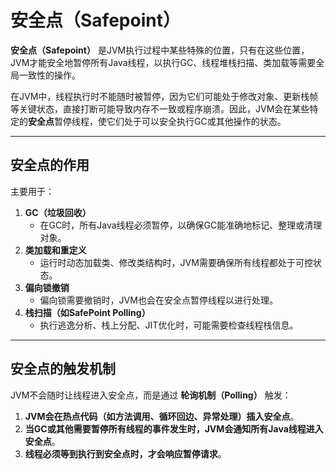 # 安全点（Safepoint）


**安全点（Safepoint）** 是JVM执行过程中某些特殊的位置，只有在这些位置，JVM才能安全地暂停所有Java线程，以执行GC、线程堆栈扫描、类加载等需要全局一致性的操作。

在JVM中，线程执行时不能随时被暂停，因为它们可能处于修改对象、更新栈帧等关键状态，直接打断可能导致内存不一致或程序崩溃。因此，JVM会在某些特定的**安全点**暂停线程，使它们处于可以安全执行GC或其他操作的状态。

---

## **安全点的作用**
主要用于：
1. **GC（垃圾回收）**  
   - 在GC时，所有Java线程必须暂停，以确保GC能准确地标记、整理或清理对象。
2. **类加载和重定义**  
   - 运行时动态加载类、修改类结构时，JVM需要确保所有线程都处于可控状态。
3. **偏向锁撤销**  
   - 偏向锁需要撤销时，JVM也会在安全点暂停线程以进行处理。
4. **栈扫描（如SafePoint Polling）**  
   - 执行逃逸分析、栈上分配、JIT优化时，可能需要检查线程栈信息。

---

## **安全点的触发机制**
JVM不会随时让线程进入安全点，而是通过 **轮询机制（Polling）** 触发：
1. **JVM会在热点代码（如方法调用、循环回边、异常处理）插入安全点**。
2. **当GC或其他需要暂停所有线程的事件发生时，JVM会通知所有Java线程进入安全点**。
3. **线程必须等到执行到安全点时，才会响应暂停请求**。
